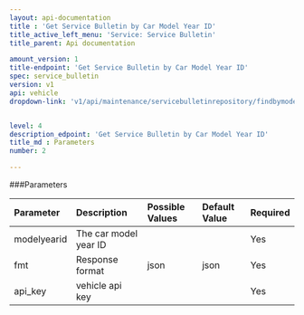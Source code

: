 ```yaml
---
layout: api-documentation
title : 'Get Service Bulletin by Car Model Year ID'
title_active_left_menu: 'Service: Service Bulletin'
title_parent: Api documentation

amount_version: 1
title-endpoint: 'Get Service Bulletin by Car Model Year ID'
spec: service_bulletin
version: v1
api: vehicle
dropdown-link: 'v1/api/maintenance/servicebulletinrepository/findbymodelyearid'


level: 4
description_edpoint: 'Get Service Bulletin by Car Model Year ID'
title_md : Parameters
number: 2

---
```


###Parameters

| Parameter  | Description                           | Possible Values   | Default Value | Required |
|:-----------|:--------------------------------------|:----------------- |:------------- |:-------- |
| modelyearid    | The car model year ID			             |  				 |               | Yes      |
| fmt        | Response format                       | json              | json          | Yes      |
| api_key    | vehicle api key                       |                   |               | Yes      |
